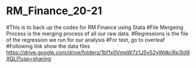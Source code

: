 # RM_Finance_20-21

#This is to back up the codes for RM Finance using Stata
#File Mergeing Process is the merging process of all our raw data.
#Regressions is the file of the regression we run for our analysis
#For text, go to overleaf
#Following link show the data files
https://drive.google.com/drive/folders/1bf1x0VmpW7z1JSy52yWdkcRp3Id9XQLI?usp=sharing

